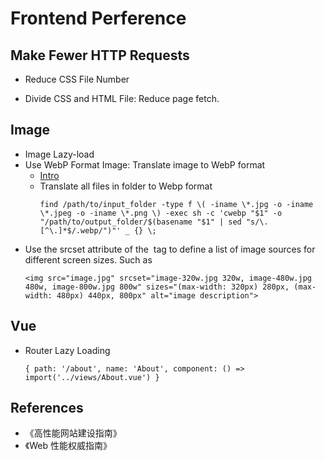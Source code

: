# Frontend Perference

## Make Fewer HTTP Requests

-  Reduce CSS File Number


- Divide CSS and HTML File: Reduce page fetch.

## Image

- Image Lazy-load
- Use WebP Format Image: Translate image to WebP format
  - [Intro](https://developers.google.com/speed/webp)
  - Translate all files in folder to Webp format
    ```
    find /path/to/input_folder -type f \( -iname \*.jpg -o -iname \*.jpeg -o -iname \*.png \) -exec sh -c 'cwebp "$1" -o "/path/to/output_folder/$(basename "$1" | sed "s/\.[^\.]*$/.webp/")"' _ {} \;
    ```
- Use the srcset attribute of the <img> tag to define a list of image sources for different screen sizes. Such as
  ```
  <img src="image.jpg" srcset="image-320w.jpg 320w, image-480w.jpg 480w, image-800w.jpg 800w" sizes="(max-width: 320px) 280px, (max-width: 480px) 440px, 800px" alt="image description">
  ```

## Vue

- Router Lazy Loading
  ```
  { path: '/about', name: 'About', component: () => import('../views/About.vue') }
  ```

## References

- 《高性能网站建设指南》
- 《Web 性能权威指南》
